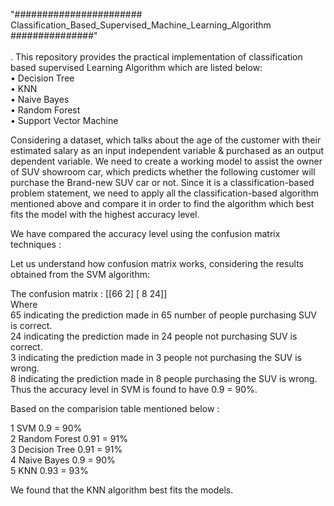 "####################### Classification_Based_Supervised_Machine_Learning_Algorithm ###############" <br/> <br/>
.
This repository provides the practical implementation of classification based supervised Learning Algorithm which are listed below:<br/>
•	Decision Tree <br/>
•	KNN <br/>
•	Naive Bayes <br/>
•	Random Forest <br/>
•	Support Vector Machine <br/>

Considering a dataset, which talks about the age of the customer with their estimated salary as an input independent variable & purchased as an output dependent variable. We need to create a working model to assist the owner of SUV showroom car, which predicts whether the following customer will purchase the Brand-new SUV car or not. Since it is a classification-based problem statement, we need to apply all the classification-based algorithm mentioned above and compare it in order to find the algorithm which best fits the model with the highest accuracy level. <br/>

We have compared the accuracy level using the confusion matrix techniques : <br/>

Let us understand how confusion matrix works, considering the results obtained from the SVM algorithm:<br/>

The confusion matrix :     [[66  2] 
                            [ 8 24]] <br/>
Where <br/>
65 indicating the prediction made in 65 number of people purchasing SUV is correct.<br/>
24 indicating the prediction made in 24 people not purchasing SUV is correct.<br/>
3 indicating the prediction made in 3 people not purchasing the SUV is wrong.<br/>
8 indicating the prediction made in 8 people purchasing the SUV is wrong.<br/>
Thus the accuracy level in SVM is found to have  0.9 = 90%. <br/>

Based on the comparision table mentioned below : <br/>

1	      SVM 	                    0.9 = 90% <br/>
2	      Random Forest 	        0.91 = 91% <br/>
3	      Decision Tree	            0.91 = 91%<br/>
4	      Naive Bayes	            0.9 = 90% <br/>
5	      KNN	                    0.93 = 93% <br/>

We found that the KNN algorithm best fits the models. 
